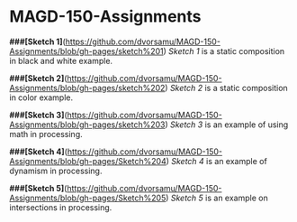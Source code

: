 # MAGD-150-Assignments
**###[Sketch 1]**(https://github.com/dvorsamu/MAGD-150-Assignments/blob/gh-pages/sketch%201)
_Sketch 1_ is a static composition in black and white example.

**###[Sketch 2]**(https://github.com/dvorsamu/MAGD-150-Assignments/blob/gh-pages/sketch%202)
_Sketch 2_ is a static composition in color example.

**###[Sketch 3]**(https://github.com/dvorsamu/MAGD-150-Assignments/blob/gh-pages/sketch%203)
_Sketch 3_ is an example of using math in processing.

**###[Sketch 4]**(https://github.com/dvorsamu/MAGD-150-Assignments/blob/gh-pages/Sketch%204)
_Sketch 4_ is an example of dynamism in processing.

**###[Sketch 5]**(https://github.com/dvorsamu/MAGD-150-Assignments/blob/gh-pages/Sketch%205)
_Sketch 5_ is an example on intersections in processing.
